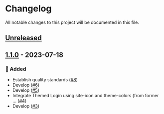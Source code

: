 # Changelog

All notable changes to this project will be documented in this file.

## [Unreleased](https://github.com/figuren-theater/ft-theming/compare/1.1.0...HEAD)

## [1.1.0](https://github.com/figuren-theater/ft-theming/compare/1.0.12...1.1.0) - 2023-07-18

### 🚀 Added

- Establish quality standards ([#8](https://github.com/figuren-theater/ft-theming/pull/8))
- Develop ([#6](https://github.com/figuren-theater/ft-theming/pull/6))
- Develop ([#5](https://github.com/figuren-theater/ft-theming/pull/5))
- Integrate Themed Login using site-icon and theme-colors (from former … ([#4](https://github.com/figuren-theater/ft-theming/pull/4))
- Develop ([#3](https://github.com/figuren-theater/ft-theming/pull/3))

